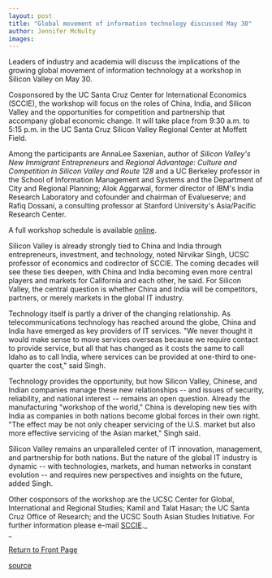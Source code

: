```yaml
---
layout: post
title: "Global movement of information technology discussed May 30"
author: Jennifer McNulty
images:
---
```


Leaders of industry and academia will discuss the implications of the growing global movement of information technology at a workshop in Silicon Valley on May 30.

Cosponsored by the UC Santa Cruz Center for International Economics (SCCIE), the workshop will focus on the roles of China, India, and Silicon Valley and the opportunities for competition and partnership that accompany global economic change. It will take place from 9:30 a.m. to 5:15 p.m. in the UC Santa Cruz Silicon Valley Regional Center at Moffett Field.

Among the participants are AnnaLee Saxenian, author of _Silicon Valley's New Immigrant Entrepreneurs_ and _Regional Advantage: Culture and Competition in Silicon Valley and Route 128_ and a UC Berkeley professor in the School of Information Management and Systems and the Department of City and Regional Planning; Alok Aggarwal, former director of IBM's India Research Laboratory and cofounder and chairman of Evalueserve; and Rafiq Dossani, a consulting professor at Stanford University's Asia/Pacific Research Center.

A full workshop schedule is available [online][1].  

Silicon Valley is already strongly tied to China and India through entrepreneurs, investment, and technology, noted Nirvikar Singh, UCSC professor of economics and codirector of SCCIE. The coming decades will see these ties deepen, with China and India becoming even more central players and markets for California and each other, he said. For Silicon Valley, the central question is whether China and India will be competitors, partners, or merely markets in the global IT industry.   

Technology itself is partly a driver of the changing relationship. As telecommunications technology has reached around the globe, China and India have emerged as key providers of IT services. "We never thought it would make sense to move services overseas because we require contact to provide service, but all that has changed as it costs the same to call Idaho as to call India, where services can be provided at one-third to one-quarter the cost," said Singh.  

Technology provides the opportunity, but how Silicon Valley, Chinese, and Indian companies manage these new relationships -- and issues of security, reliability, and national interest -- remains an open question. Already the manufacturing "workshop of the world," China is developing new ties with India as companies in both nations become global forces in their own right. "The effect may be not only cheaper servicing of the U.S. market but also more effective servicing of the Asian market," Singh said.  

Silicon Valley remains an unparalleled center of IT innovation, management, and partnership for both nations. But the nature of the global IT industry is dynamic -- with technologies, markets, and human networks in constant evolution -- and requires new perspectives and insights on the future, added Singh.  

Other cosponsors of the workshop are the UCSC Center for Global, International and Regional Studies; Kamil and Talat Hasan; the UC Santa Cruz Office of Research; and the UCSC South Asian Studies Initiative. For further information please e-mail [SCCIE][2]._  
_


[Return to Front Page][3]

[1]: http://sccie.ucsc.edu/events/GlobalIT/
[2]: mailto:sccie@ucsc.edu
[3]: http://currents.ucsc.edu/

[source](http://www1.ucsc.edu/currents/02-03/05-26/workshop.html "Permalink to workshop")
